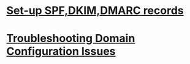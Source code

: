 # [Set-up SPF,DKIM,DMARC records](https://www.youtube.com/watch?v=sJ-5URX19d4)


# [Troubleshooting Domain Configuration Issues](https://learn.microsoft.com/en-us/azure/communication-services/concepts/email/email-domain-configuration-troubleshooting)
